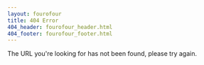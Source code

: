 ```yaml
---
layout: fourofour
title: 404 Error
404_header: fourofour_header.html
404_footer: fourofour_footer.html
---
```

The URL you're looking for has not been found, please try again.